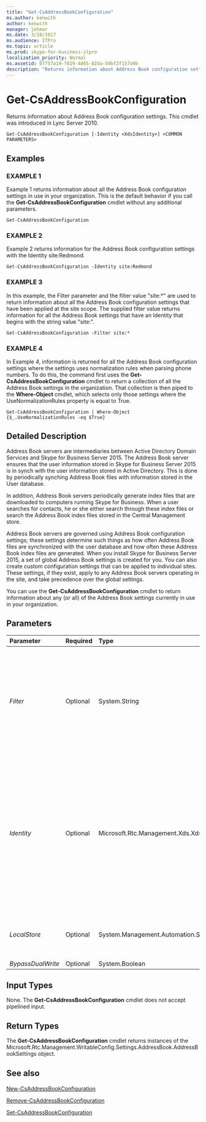 ```yaml
---
title: "Get-CsAddressBookConfiguration"
ms.author: kenwith
author: kenwith
manager: johmar
ms.date: 3/28/2017
ms.audience: ITPro
ms.topic: article
ms.prod: skype-for-business-itpro
localization_priority: Normal
ms.assetid: 07757a19-f819-4d65-82da-50bf2f157a9b
description: "Returns information about Address Book configuration settings. This cmdlet was introduced in Lync Server 2010."
---
```


# Get-CsAddressBookConfiguration
 
Returns information about Address Book configuration settings. This cmdlet was introduced in Lync Server 2010.
  
```
Get-CsAddressBookConfiguration [-Identity <XdsIdentity>] <COMMON PARAMETERS>

```

## Examples

### EXAMPLE 1

Example 1 returns information about all the Address Book configuration settings in use in your organization. This is the default behavior if you call the **Get-CsAddressBookConfiguration** cmdlet without any additional parameters.
  
```
Get-CsAddressBookConfiguration
```

### EXAMPLE 2

Example 2 returns information for the Address Book configuration settings with the Identity site:Redmond.
  
```
Get-CsAddressBookConfiguration -Identity site:Redmond
```

### EXAMPLE 3

In this example, the Filter parameter and the filter value "site:\*" are used to return information about all the Address Book configuration settings that have been applied at the site scope. The supplied filter value returns information for all the Address Book settings that have an Identity that begins with the string value "site:".
  
```
Get-CsAddressBookConfiguration -Filter site:*
```

### EXAMPLE 4

In Example 4, information is returned for all the Address Book configuration settings where the settings uses normalization rules when parsing phone numbers. To do this, the command first uses the **Get-CsAddressBookConfiguration** cmdlet to return a collection of all the Address Book settings in the organization. That collection is then piped to the **Where-Object** cmdlet, which selects only those settings where the UseNormalizationRules property is equal to True.
  
```
Get-CsAddressBookConfiguration | Where-Object {$_.UseNormalizationRules -eq $True}
```

## Detailed Description

Address Book servers are intermediaries between Active Directory Domain Services and Skype for Business Server 2015. The Address Book server ensures that the user information stored in Skype for Business Server 2015 is in synch with the user information stored in Active Directory. This is done by periodically synching Address Book files with information stored in the User database.
  
In addition, Address Book servers periodically generate index files that are downloaded to computers running Skype for Business. When a user searches for contacts, he or she either search through these index files or search the Address Book index files stored in the Central Management store.
  
Address Book servers are governed using Address Book configuration settings; these settings determine such things as how often Address Book files are synchronized with the user database and how often these Address Book index files are generated. When you install Skype for Business Server 2015, a set of global Address Book settings is created for you. You can also create custom configuration settings that can be applied to individual sites. These settings, if they exist, apply to any Address Book servers operating in the site, and take precedence over the global settings. 
  
You can use the **Get-CsAddressBookConfiguration** cmdlet to return information about any (or all) of the Address Book settings currently in use in your organization.
  
## Parameters

|**Parameter**|**Required**|**Type**|**Description**|
|:-----|:-----|:-----|:-----|
| _Filter_ <br/> |Optional  <br/> |System.String  <br/> |Enables you to use wildcard characters in order to return a collection (or multiple collections) of Address Book settings. For example, to return a collection of all the settings configured at the site scope, use this syntax:  `-Filter site:*`. To return a collection of all the settings that have the string value "EMEA" somewhere in their Identity, use this syntax:  `-Filter *EMEA*`.  <br/> |
| _Identity_ <br/> |Optional  <br/> |Microsoft.Rtc.Management.Xds.XdsIdentity  <br/> |Unique identifier for the collection of Address Book settings to be returned. To refer to the global settings, use this syntax:  `-Identity global`. To refer to a collection configured at the site scope, use syntax similar to this:  `-Identity site:Redmond.` <br/> Note that you cannot use wildcards when specifying an Identity. If you need to use wildcards, then include the Filter parameter instead.  <br/> If this parameter is not specified, then the **Get-CsAddressBookConfiguration** cmdlet returns a collection of all the Address Book settings in use in the organization. <br/> |
| _LocalStore_ <br/> |Optional  <br/> |System.Management.Automation.SwitchParameter  <br/> |Retrieves the Address Book configuration data from the local replica of the Central Management store rather than from the Central Management store itself.  <br/> |
| _BypassDualWrite_ <br/> |Optional  <br/> |System.Boolean  <br/> |PARAMVALUE: $true | $false  <br/> |
   
## Input Types

None. The **Get-CsAddressBookConfiguration** cmdlet does not accept pipelined input.
  
## Return Types

The **Get-CsAddressBookConfiguration** cmdlet returns instances of the Microsoft.Rtc.Management.WritableConfig.Settings.AddressBook.AddressBookSettings object.
  
## See also

#### 

[New-CsAddressBookConfiguration](new-csaddressbookconfiguration.md)
  
[Remove-CsAddressBookConfiguration](remove-csaddressbookconfiguration.md)
  
[Set-CsAddressBookConfiguration](set-csaddressbookconfiguration.md)

